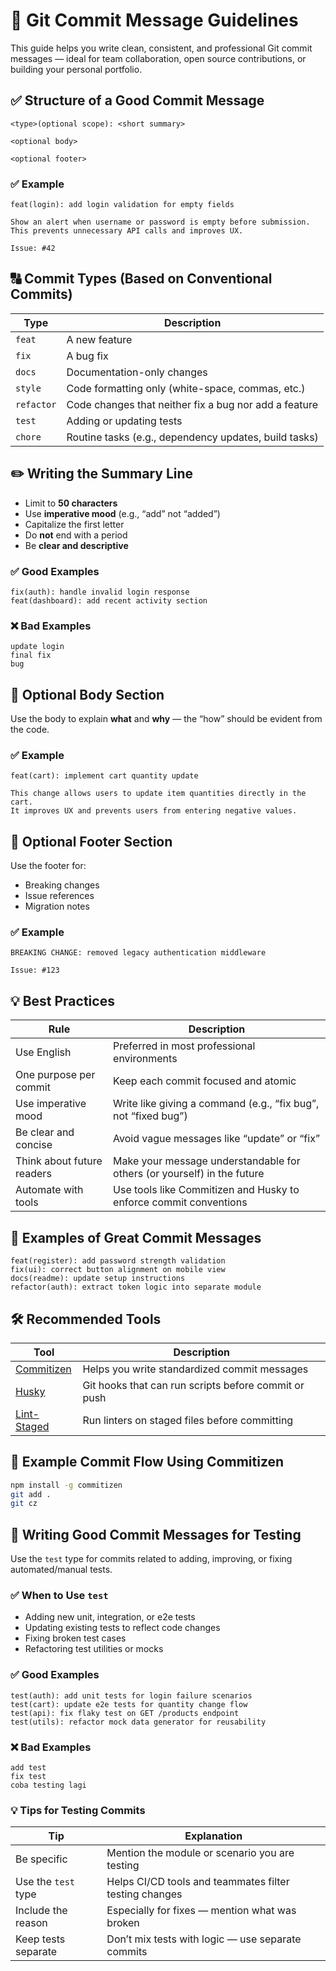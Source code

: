 # 📝 Git Commit Message Guidelines

This guide helps you write clean, consistent, and professional Git commit messages — ideal for team collaboration, open source contributions, or building your personal portfolio.

## ✅ Structure of a Good Commit Message

```
<type>(optional scope): <short summary>

<optional body>

<optional footer>
```

### ✅ Example

```
feat(login): add login validation for empty fields

Show an alert when username or password is empty before submission.
This prevents unnecessary API calls and improves UX.

Issue: #42
```

## 🔠 Commit Types (Based on Conventional Commits)

| Type       | Description                                           |
| ---------- | ----------------------------------------------------- |
| `feat`     | A new feature                                         |
| `fix`      | A bug fix                                             |
| `docs`     | Documentation-only changes                            |
| `style`    | Code formatting only (white-space, commas, etc.)      |
| `refactor` | Code changes that neither fix a bug nor add a feature |
| `test`     | Adding or updating tests                              |
| `chore`    | Routine tasks (e.g., dependency updates, build tasks) |

## ✏️ Writing the Summary Line

- Limit to **50 characters**
- Use **imperative mood** (e.g., “add” not “added”)
- Capitalize the first letter
- Do **not** end with a period
- Be **clear and descriptive**

### ✅ Good Examples

```
fix(auth): handle invalid login response
feat(dashboard): add recent activity section
```

### ❌ Bad Examples

```
update login
final fix
bug
```

## 📝 Optional Body Section

Use the body to explain **what** and **why** — the “how” should be evident from the code.

### ✅ Example

```
feat(cart): implement cart quantity update

This change allows users to update item quantities directly in the cart.
It improves UX and prevents users from entering negative values.
```

## 🏁 Optional Footer Section

Use the footer for:

- Breaking changes
- Issue references
- Migration notes

### ✅ Example

```
BREAKING CHANGE: removed legacy authentication middleware

Issue: #123
```

## 💡 Best Practices

| Rule                       | Description                                                             |
| -------------------------- | ----------------------------------------------------------------------- |
| Use English                | Preferred in most professional environments                             |
| One purpose per commit     | Keep each commit focused and atomic                                     |
| Use imperative mood        | Write like giving a command (e.g., “fix bug”, not “fixed bug”)          |
| Be clear and concise       | Avoid vague messages like “update” or “fix”                             |
| Think about future readers | Make your message understandable for others (or yourself) in the future |
| Automate with tools        | Use tools like Commitizen and Husky to enforce commit conventions       |

## 📌 Examples of Great Commit Messages

```
feat(register): add password strength validation
fix(ui): correct button alignment on mobile view
docs(readme): update setup instructions
refactor(auth): extract token logic into separate module
```

## 🛠 Recommended Tools

| Tool                                                 | Description                                          |
| ---------------------------------------------------- | ---------------------------------------------------- |
| [Commitizen](https://github.com/commitizen/cz-cli)   | Helps you write standardized commit messages         |
| [Husky](https://typicode.github.io/husky)            | Git hooks that can run scripts before commit or push |
| [Lint-Staged](https://github.com/okonet/lint-staged) | Run linters on staged files before committing        |

## 🚀 Example Commit Flow Using Commitizen

```bash
npm install -g commitizen
git add .
git cz
```

## 🧪 Writing Good Commit Messages for Testing

Use the `test` type for commits related to adding, improving, or fixing automated/manual tests.

### ✅ When to Use `test`

- Adding new unit, integration, or e2e tests
- Updating existing tests to reflect code changes
- Fixing broken test cases
- Refactoring test utilities or mocks

### ✅ Good Examples

```
test(auth): add unit tests for login failure scenarios
test(cart): update e2e tests for quantity change flow
test(api): fix flaky test on GET /products endpoint
test(utils): refactor mock data generator for reusability
```

### ❌ Bad Examples

```
add test
fix test
coba testing lagi
```

### 💡 Tips for Testing Commits

| Tip                 | Explanation                                            |
| ------------------- | ------------------------------------------------------ |
| Be specific         | Mention the module or scenario you are testing         |
| Use the `test` type | Helps CI/CD tools and teammates filter testing changes |
| Include the reason  | Especially for fixes — mention what was broken         |
| Keep tests separate | Don’t mix tests with logic — use separate commits      |
